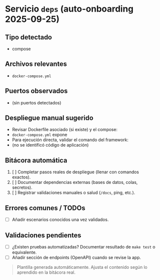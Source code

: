 # Servicio `deps` (auto-onboarding 2025-09-25)

## Tipo detectado
- compose

## Archivos relevantes
- `docker-compose.yml`

## Puertos observados
- (sin puertos detectados)

## Despliegue manual sugerido
- Revisar Dockerfile asociado (si existe) y el compose: 
- `docker-compose.yml` expone 
- Para ejecución directa, validar el comando del framework: 
- (no se identificó código de aplicación)

## Bitácora automática
1. [ ] Completar pasos reales de despliegue (llenar con comandos exactos).
2. [ ] Documentar dependencias externas (bases de datos, colas, secretos).
3. [ ] Registrar validaciones manuales o salud (`/docs`, ping, etc.).

## Errores comunes / TODOs
- [ ] Añadir escenarios conocidos una vez validados.

## Validaciones pendientes
- [ ] ¿Existen pruebas automatizadas? Documentar resultado de `make test` o equivalente.
- [ ] Añadir sección de endpoints (OpenAPI) cuando se revise la app.

> Plantilla generada automáticamente. Ajusta el contenido según lo aprendido en la bitácora real.
